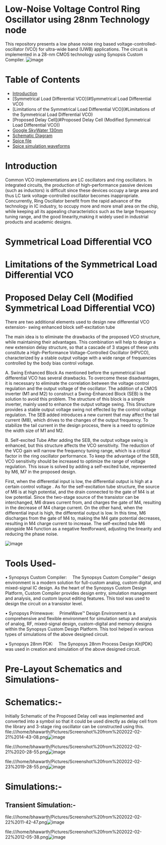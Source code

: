 # Low-Noise Voltage Control Ring Oscillator using 28nm Technology node
This repository presents a low phase noise ring based voltage-controlled-oscillator (VCO) for ultra-wide band (UWB) applications. The circuit is implemented in a 28-nm CMOS technology using Synopsis Custom Compiler.
![image](https://user-images.githubusercontent.com/35188692/155860564-111e682f-d9be-4464-9dc6-4a7cab62911a.png)

# Table of Contents
* [Introduction](#Introduction)
* [Symmetrical Load Differential VCO](#Symmetrical Load Differential VCO)
* [Limitations of the Symmetrical Load Differential VCO](#Limitations of the Symmetrical Load Differential VCO)
* [Proposed Delay Cell](#Proposed Delay Cell (Modified Symmetrical Load Differential VCO))
* [Google SkyWater 130nm](#Google-SkyWater-130nm-PDK)
* [Schematic Diagram](#Schematic-Diagram)
* [Spice file](#Spice-file) 
* [Spice simulation waveforms](#Spice-simulation-waveforms)
# Introduction
Common VCO implementations are LC oscillators and ring oscillators. In integrated circuits, the production of high-performance passive devices (such as inductors) is difficult since these devices occupy a large area and thus LC tank voltage-controlled oscillator becomes inappropriate. Concurrently, Ring Oscillator benefit from the rapid advance of the technology in IC industry, to occupy more and more small area on the chip, while keeping all its appealing characteristics such as the large frequency tuning range, and the good linearity,making it widely used in industrial products and academic designs.
# Symmetrical Load Differential VCO

# Limitations of the Symmetrical Load Differential VCO

# Proposed Delay Cell (Modified Symmetrical Load Differential VCO)
There are two additional elements used to design new differential VCO extension-
swing enhanced block
self-excitation tube

The main idea is to eliminate the drawbacks of the proposed VCO structure, while maintaining their advantages. This combination will help to design a new extension delay structure, so that a cascade of 3 stages of these units constitute a High-Performance Voltage-Controlled Oscillator (HPVCO), characterized by a stable output voltage with a wide range of frequencies controlled by the body bias control voltage.

A. Swing Enhanced Block
As mentioned before the symmetrical load differential VCO has several drawbacks. To overcome these disadvantages, it is necessary to eliminate the correlation between the voltage control regulation and the output voltage of the oscillator. The addition of a CMOS inverter (M1 and M2) to construct a Swing-Enhanced Block (SEB) is the solution to avoid this problem. The structure of this block is a simple inverter, mainly used to enhance the output voltage swing. This Structure provides a stable output voltage swing not effected by the control voltage regulation. The SEB added introduces a new current that may affect the tail current (M8), which drives to the changes of the output frequency. To stabilize the tail current in the design process, there is a need to optimize the width size of M1 and M2.

B. Self-excited Tube
After adding the SEB, the output voltage swing is enhanced, but this structure affects the VCO sensitivity. The reduction of the VCO gain will narrow the frequency tuning range, which is a critical factor in the ring oscillator performance. To keep the advantage of the SEB, VCO sensitivity should be increased to optimize the range of voltage regulation. This issue is solved by adding a self-excited tube, represented by M6, M7 in the proposed design.

First, when the differential input is low, the differential output is high at a certain control voltage . As for the self-excitation tube structure, the source of M6 is at high potential, and the drain connected to the gate of M4 is at low potential. Since the two-stage source of the transistor can be
interchanged, M6 draws current from, and charges the gate of M4, resulting in the decrease of M4 charge current. On the other hand, when the differential input is high, the differential output is low. In this time, M6 discharges from the gate of M4 to, making the M4 gate potential decreases, resulting in M4 charge current to increase. The self-excited tube M6 alongside M4 function as a negative feedforward, adjusting the linearity and reducing the phase noise.

![image](https://user-images.githubusercontent.com/35188692/155860929-a2111577-a592-4d39-8611-5bf0f35fe310.png)


# Tools Used-
• Synopsys Custom Compiler:
 The Synopsys Custom Compiler™ design environment is a modern solution for full-custom analog, custom digital, and mixed-signal IC design. As the heart of the Synopsys Custom Design Platform, Custom Compiler provides design entry, simulation management and analysis, and custom layout editing features. This tool was used to design the circuit on a transistor level.

• Synopsys Primewave:
 PrimeWave™ Design Environment is a comprehensive and flexible environment for simulation setup and analysis of analog, RF, mixed-signal design, custom-digital and memory designs within the Synopsys Custom Design Platform. This tool helped in various types of simulations of the above designed circuit.

• Synopsys 28nm PDK:
 The Synopsys 28nm Process Design Kit(PDK) was used in creation and simulation of the above designed circuit.
 
 # Pre-Layout Schematics and Simulations-
 # Schematics:-
 Initially Schematic of the Proposed Delay cell was implemented and converted into a symbol so that it could be used directly as delay cell from the library and 3-stage ring oscillator can be constructed using this.
 file:///home/bhawarth/Pictures/Screenshot%20from%202022-02-21%2014-43-08.png![image](https://user-images.githubusercontent.com/35188692/155859787-604590eb-0b72-44c4-8c8e-c1658502849a.png)

file:///home/bhawarth/Pictures/Screenshot%20from%202022-02-21%2020-28-55.png![image](https://user-images.githubusercontent.com/35188692/155859888-e31abf7f-acaf-4fb9-9569-f0b7127b2ab1.png)

file:///home/bhawarth/Pictures/Screenshot%20from%202022-02-23%2019-28-55.png![image](https://user-images.githubusercontent.com/35188692/155859927-5607605f-97dc-4433-a992-d794b52e98ac.png)

# Simulations:-
## Transient Simulation:-

file:///home/bhawarth/Pictures/Screenshot%20from%202022-02-22%2011-42-47.png![image](https://user-images.githubusercontent.com/35188692/155860028-68c2f7bc-f0bc-49ef-9a46-9ac86d773a13.png)

file:///home/bhawarth/Pictures/Screenshot%20from%202022-02-22%2012-05-38.png![image](https://user-images.githubusercontent.com/35188692/155860047-6bdcfcb9-b617-4de4-8486-3c35f79e0b16.png)
